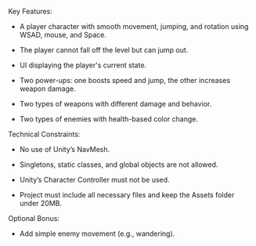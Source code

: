 Key Features:
- A player character with smooth movement, jumping, and rotation using WSAD, mouse, and Space.

- The player cannot fall off the level but can jump out.

- UI displaying the player's current state.

- Two power-ups: one boosts speed and jump, the other increases weapon damage.

- Two types of weapons with different damage and behavior.

- Two types of enemies with health-based color change.

Technical Constraints:
- No use of Unity’s NavMesh.

- Singletons, static classes, and global objects are not allowed.

- Unity’s Character Controller must not be used.

- Project must include all necessary files and keep the Assets folder under 20MB.

Optional Bonus:
- Add simple enemy movement (e.g., wandering).
